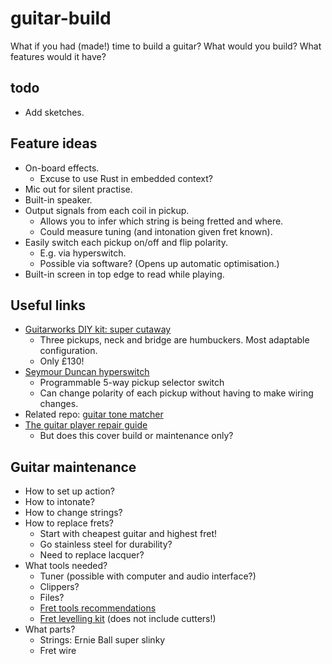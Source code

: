 # guitar-build

What if you had (made!) time to build a guitar? What would you build? What features would it have?

## todo

* Add sketches.

## Feature ideas

* On-board effects.
    * Excuse to use Rust in embedded context?
* Mic out for silent practise.
* Built-in speaker.
* Output signals from each coil in pickup.
    * Allows you to infer which string is being fretted and where.
    * Could measure tuning (and intonation given fret known).
* Easily switch each pickup on/off and flip polarity.
    * E.g. via hyperswitch.
    * Possible via software? (Opens up automatic optimisation.)
* Built-in screen in top edge to read while playing.

## Useful links

* [Guitarworks DIY kit: super cutaway](https://www.gear4music.com/Guitar-and-Bass/Guitarworks-Super-Cutaway-DIY-Electric-Guitar-Kit/3RRX?origin=product-ads&gclid=Cj0KCQjw7PCjBhDwARIsANo7Cgmt9din8s74JFpZgT2-DqXLuWGwwssm_5_JIc9rF-xeH-4O4JWlMfYaAmPvEALw_wcB)
    * Three pickups, neck and bridge are humbuckers. Most adaptable configuration.
    * Only £130!
* [Seymour Duncan hyperswitch](https://www.gear4music.com/Guitar-and-Bass/Seymour-Duncan-HyperSwitch-5-Way-Programmable-Selector-Switch/5GI3)
    * Programmable 5-way pickup selector switch
    * Can change polarity of each pickup without having to make wiring changes.
* Related repo: [guitar tone matcher](https://github.com/MikeCullimore/guitar-tone-matcher)
* [The guitar player repair guide](https://www.musicroom.com/the-guitar-player-repair-guide-3rd-revised-ed-guitar-hl00331793)
    * But does this cover build or maintenance only?

## Guitar maintenance

* How to set up action?
* How to intonate?
* How to change strings?
* How to replace frets?
    * Start with cheapest guitar and highest fret!
    * Go stainless steel for durability?
    * Need to replace lacquer? 
* What tools needed?
    * Tuner (possible with computer and audio interface?)
    * Clippers?
    * Files?
    * [Fret tools recommendations](https://theelectricluthier.com/recommended-gear/freting-tools/)
    * [Fret levelling kit](https://www.solomusicgear.com/product/solo-fret-leveling-kit/?ref=13700) (does not include cutters!)
* What parts?
    * Strings: Ernie Ball super slinky
    * Fret wire